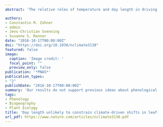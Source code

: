 ```yaml
---
abstract: 'The relative roles of temperature and day length in driving spring leaf unfolding are known for few species, limiting our ability to predict phenology under climate warming. Using experimental data, we assess the importance of photoperiod as a leaf-out regulator in 173 woody species from throughout the Northern Hemisphere, and we also infer the influence of winter duration, temperature seasonality, and inter-annual temperature variability. We combine results from climate- and light-controlled chambers with species’ native climate niches inferred from georeferenced occurrences and range maps. Of the 173 species, only 35% relied on spring photoperiod as a leaf-out signal. Contrary to previous suggestions, these species come from lower latitudes, whereas species from high latitudes with long winters leafed out independent of photoperiod. The strong effect of species’ geographic–climatic history on phenological strategies complicates the prediction of community-wide phenological change.'

authors:
- Constantin M. Zohner
- admin
- Jens-Christian Svenning
- Susanne S. Renner
date: "2016-10-17T00:00:00Z"
doi: "https://doi.org/10.1038/nclimate3138"
featured: false
image:
  caption: 'Image credit: '
  focal_point: ""
  preview_only: false
publication: '*PNAS*'
publication_types:
- "2"
publishDate: "2016-10-17T00:00:00Z"
summary: 'Our results do not support previous ideas about phenological strategies in temperate woody species (the ‘high temperature variability’ hypothesis; the ‘oceanic climate’ hypothesis; the ‘high latitude’ hypothesis). In regions with long winters, trees appear to rely on cues other than day length, such as winter chilling and spring warming. By contrast, in regions with short winters, some species—mostly from lineages with a warm-temperate or subtropical background, for example, Fagus additionally rely on photoperiodism. Therefore, photoperiod may be expected to constrain climate-driven shifts in spring leaf unfolding only at lower latitudes.'
tags:
- Phenology
- Biogeography
- Plant Ecology
title: 'Day length unlikely to constrain climate-driven shifts in leaf-out times of northern woody plants'
url_pdf: https://www.nature.com/articles/nclimate3138.pdf
---
```


